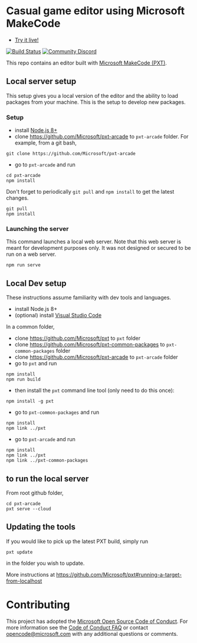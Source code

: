 # Casual game editor using Microsoft MakeCode 

* [Try it live!](https://arcade.makecode.com)

[![Build Status](https://travis-ci.org/Microsoft/pxt-arcade.svg?branch=master)](https://travis-ci.org/Microsoft/pxt-arcade)
[![Community Discord](https://img.shields.io/discord/448979533891371018.svg)](https://aka.ms/makecodecommunity)

This repo contains an editor built with [Microsoft MakeCode (PXT)](https://github.com/Microsoft/pxt). 

## Local server setup

This setup gives you a local version of the editor and the ability to load packages from your machine. This is the setup to develop new packages.

### Setup

* install [Node.js 8+](https://nodejs.org/en/download/)
* clone https://github.com/Microsoft/pxt-arcade to ``pxt-arcade`` folder. For example, from a git bash,

```
git clone https://github.com/Microsoft/pxt-arcade
```

* go to ``pxt-arcade`` and run

```
cd pxt-arcade
npm install
```

Don't forget to periodically ``git pull`` and ``npm install`` to get the latest changes.

```
git pull
npm install
```

### Launching the server

This command launches a local web server. Note that this web server is meant for development purposes only. It was not designed or secured to be run on a web server.

```
npm run serve
```

## Local Dev setup

These instructions assume familiarity with dev tools and languages.

* install Node.js 8+
* (optional) install [Visual Studio Code](https://code.visualstudio.com/)

In a common folder,

* clone https://github.com/Microsoft/pxt to ``pxt`` folder
* clone https://github.com/Microsoft/pxt-common-packages to ``pxt-common-packages`` folder
* clone https://github.com/Microsoft/pxt-arcade to ``pxt-arcade`` folder
* go to ``pxt`` and run

```
npm install
npm run build
```

* then install the ``pxt`` command line tool (only need to do this once):

```
npm install -g pxt
```

* go to ``pxt-common-packages`` and run

```
npm install
npm link ../pxt
```

* go to ``pxt-arcade`` and run

```
npm install
npm link ../pxt
npm link ../pxt-common-packages
```

## to run the local server

From root github folder,

```
cd pxt-arcade
pxt serve --cloud
```

## Updating the tools

If you would like to pick up the latest PXT build, simply run
```
pxt update
```
in the folder you wish to update.

More instructions at https://github.com/Microsoft/pxt#running-a-target-from-localhost 


# Contributing

This project has adopted the [Microsoft Open Source Code of Conduct](https://opensource.microsoft.com/codeofconduct/). For more information see the [Code of Conduct FAQ](https://opensource.microsoft.com/codeofconduct/faq/) or contact [opencode@microsoft.com](mailto:opencode@microsoft.com) with any additional questions or comments.
